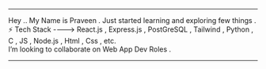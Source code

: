<hr>  
  Hey .. My Name is Praveen . Just started learning and exploring few things .<br>
  ⚡️ Tech Stack ---->  React.js , Express.js ,  PostGreSQL , Tailwind , Python , C , JS , Node.js , Html , Css , etc.<br>
  I’m looking to collaborate on Web App Dev Roles .
 <hr> 
 


<!---**praveen24sriv/praveen24sriv** is a ✨ _special_ ✨ repository because its `README.md` (this file) appears on your GitHub profile.

Here are some ideas to get you started:

- 🔭 I’m currently working on ...💁🏻
- 
- 👯 I’m looking to collaborate on ...
- 🤔 I’m looking for help with ...
- 💬 Ask me about ...
- 📫 How to reach me: ...
- 😄 Pronouns: ...
- ⚡ Fun fact: ...
-->
